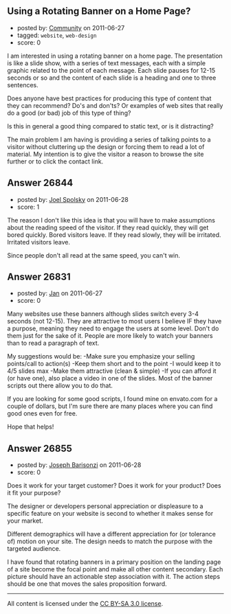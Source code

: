 ## Using a Rotating Banner on a Home Page?

- posted by: [Community](https://stackexchange.com/users/-1/-1-community) on 2011-06-27
- tagged: `website`, `web-design`
- score: 0

I am interested in using a rotating banner on a home page. The presentation is like a slide show, with a series of text messages, each with a simple graphic related to the point of each message. Each slide pauses for 12-15 seconds or so and the content of each slide is a heading and one to three sentences. 

Does anyone have best practices for producing this type of content that they can recommend? Do's and don'ts? Or examples of web sites that really do a good (or bad) job of this type of thing?

Is this in general a good thing compared to static text, or is it distracting?

The main problem I am having is providing a series of talking points to a visitor without cluttering up the design or forcing them to read a lot of material. My intention is to give the visitor a reason to browse the site further or to click the contact link.


## Answer 26844

- posted by: [Joel Spolsky](https://stackexchange.com/users/-1/4335-joel-spolsky) on 2011-06-28
- score: 1

The reason I don't like this idea is that you will have to make assumptions about the reading speed of the visitor. If they read quickly, they will get bored quickly. Bored visitors leave. If they read slowly, they will be irritated. Irritated visitors leave.

Since people don't all read at the same speed, you can't win.


## Answer 26831

- posted by: [Jan](https://stackexchange.com/users/-1/11545-jan) on 2011-06-27
- score: 0

Many websites use these banners although slides switch every 3-4 seconds (not 12-15).
They are attractive to most users I believe IF they have a purpose, meaning they need to engage the users at some level. Don't do them just for the sake of it. People are more likely to watch your banners than to read a paragraph of text.

My suggestions would be:
-Make sure you emphasize your selling points/call to action(s)
-Keep them short and to the point
-I would keep it to 4/5 slides max
-Make them attractive (clean & simple)
-If you can afford it (or have one), also place a video in one of the slides. Most of the banner scripts out there allow you to do that.

If you are looking for some good scripts, I found mine on envato.com for a couple of dollars, but I'm sure there are many places where you can find good ones even for free.

Hope that helps!




## Answer 26855

- posted by: [Joseph Barisonzi](https://stackexchange.com/users/-1/8791-joseph-barisonzi) on 2011-06-28
- score: 0

Does it work for your target customer?
Does it work for your product?
Does it fit your purpose? 

The designer or developers personal appreciation or displeasure to a specific feature on your website is second to whether it makes sense for your market. 

Different demographics will have a different appreciation for (or tolerance of) motion on your site. The design needs to match the purpose with the targeted audience. 

I have found that rotating banners in a primary position on the landing page of a site become the focal point and make all other content secondary. Each picture should have an actionable step association with it. The action steps should be one that moves the sales proposition forward. 



---

All content is licensed under the [CC BY-SA 3.0 license](https://creativecommons.org/licenses/by-sa/3.0/).

